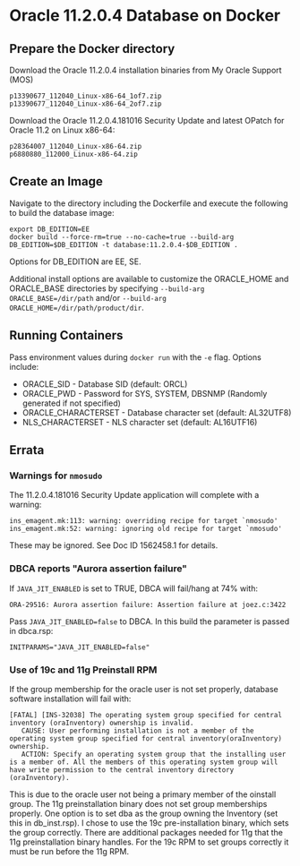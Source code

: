 # Oracle 11.2.0.4 Database on Docker
## Prepare the Docker directory
Download the Oracle 11.2.0.4 installation binaries from My Oracle Support (MOS)
```
p13390677_112040_Linux-x86-64_1of7.zip
p13390677_112040_Linux-x86-64_2of7.zip
```
Download the Oracle 11.2.0.4.181016 Security Update and latest OPatch for Oracle 11.2 on Linux x86-64:
```
p28364007_112040_Linux-x86-64.zip
p6880880_112000_Linux-x86-64.zip
```

## Create an Image
Navigate to the directory including the Dockerfile and execute the following to build the database image:
```
export DB_EDITION=EE
docker build --force-rm=true --no-cache=true --build-arg DB_EDITION=$DB_EDITION -t database:11.2.0.4-$DB_EDITION .
```
Options for DB_EDITION are EE, SE.

Additional install options are available to customize the ORACLE_HOME and ORACLE_BASE directories by specifying `--build-arg ORACLE_BASE=/dir/path` and/or `--build-arg ORACLE_HOME=/dir/path/product/dir`.

## Running Containers
Pass environment values during `docker run` with the `-e` flag. Options include:
* ORACLE_SID - Database SID (default: ORCL)
* ORACLE_PWD - Password for SYS, SYSTEM, DBSNMP (Randomly generated if not specified)
* ORACLE_CHARACTERSET - Database character set (default: AL32UTF8)
* NLS_CHARACTERSET - NLS character set (default: AL16UTF16)

## Errata
### Warnings for `nmosudo`
The 11.2.0.4.181016 Security Update application will complete with a warning:
```
ins_emagent.mk:113: warning: overriding recipe for target `nmosudo'
ins_emagent.mk:52: warning: ignoring old recipe for target `nmosudo'
```
These may be ignored. See Doc ID 1562458.1 for details.

### DBCA reports "Aurora assertion failure"
If `JAVA_JIT_ENABLED` is set to TRUE, DBCA will fail/hang at 74% with:
```
ORA-29516: Aurora assertion failure: Assertion failure at joez.c:3422
```
Pass `JAVA_JIT_ENABLED=false` to DBCA. In this build the parameter is passed in dbca.rsp:
```
INITPARAMS="JAVA_JIT_ENABLED=false"
```

### Use of 19c and 11g Preinstall RPM
If the group membership for the oracle user is not set properly, database software installation will fail with:
```
[FATAL] [INS-32038] The operating system group specified for central inventory (oraInventory) ownership is invalid.
   CAUSE: User performing installation is not a member of the operating system group specified for central inventory(oraInventory) ownership.
   ACTION: Specify an operating system group that the installing user is a member of. All the members of this operating system group will have write permission to the central inventory directory (oraInventory).
```
This is due to the oracle user not being a primary member of the oinstall group. The 11g preinstallation binary does not set group memberships properly. 
One option is to set dba as the group owning the Inventory (set this in db_inst.rsp).
I chose to use the 19c pre-installation binary, which sets the group correctly. There are additional packages needed for 11g that the 11g preinstallation binary handles. For the 19c RPM to set groups correctly it must be run before the 11g RPM.
